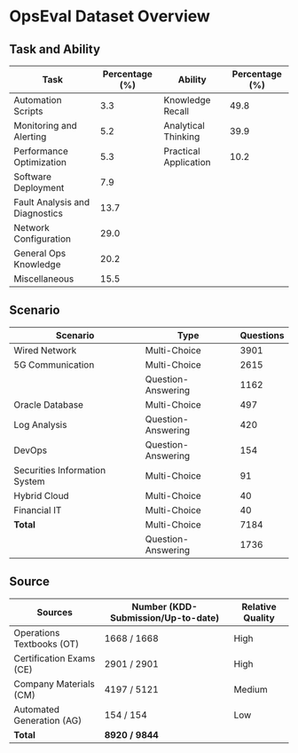 # OpsEval Dataset Overview

## Task and Ability


| **Task**             | Percentage (%) | **Ability**   |  Percentage (%)      |
|----------------------|----------------|----------------|----------------|
| Automation Scripts   | 3.3            | Knowledge Recall     | 49.8           |
| Monitoring and Alerting | 5.2         | Analytical Thinking  | 39.9           |
| Performance Optimization | 5.3        | Practical Application| 10.2           |
| Software Deployment  | 7.9            |
| Fault Analysis and Diagnostics | 13.7  |
| Network Configuration | 29.0           |
| General Ops Knowledge | 20.2           |
| Miscellaneous        | 15.5           |



## Scenario


| Scenario                     | Type              | Questions |
|------------------------------|-------------------|-----------|
| Wired Network                | Multi-Choice      | 3901      |
| 5G Communication             | Multi-Choice      | 2615      |
|                              | Question-Answering| 1162      |
| Oracle Database              | Multi-Choice      | 497       |
| Log Analysis                 | Question-Answering| 420       |
| DevOps                       | Question-Answering| 154       |
| Securities Information System | Multi-Choice      | 91        |
| Hybrid Cloud                 | Multi-Choice      | 40        |
| Financial IT                 | Multi-Choice      | 40        |
| **Total**                    | Multi-Choice      | 7184      |
|                     | Question-Answering| 1736      |




## Source

| Sources               | Number (KDD-Submission/Up-to-date) | Relative Quality |
|-----------------------|--------------------------------|------------------|
| Operations Textbooks (OT) | 1668 / 1668                   | High             |
| Certification Exams (CE)  | 2901 / 2901                   | High             |
| Company Materials (CM)    | 4197 / 5121                   | Medium           |
| Automated Generation (AG) | 154 / 154                     | Low              |
| **Total**                  | **8920 / 9844**               |                  |
